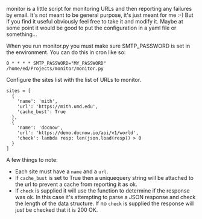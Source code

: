 monitor is a little script for monitoring URLs and then reporting any failures
by email. It's not meant to be general purpose, it's just meant for me :-) But
if you find it useful obviously feel free to take it and modify it. Maybe at
some point it would be good to put the configuration in a yaml file or
something...

When you run monitor.py you must make sure SMTP_PASSWORD is set in the
environment.  You can do this in cron like so:

    0 * * * * SMTP_PASSWORD="MY_PASSWORD" /home/ed/Projects/monitor/monitor.py

Configure the sites list with the list of URLs to monitor.

    sites = [
      {
        'name': 'mith',
        'url': 'https://mith.umd.edu',
        'cache_bust': True
      },
      {
        'name': 'docnow',
        'url': 'https://demo.docnow.io/api/v1/world',
        'check': lambda resp: len(json.load(resp)) > 0
      }
    ]

A few things to note:

* Each site must have a `name` and a `url`.
* If `cache_bust` is set to True then a uniquequery string will be attached to 
  the url to prevent a cache from reporting it as ok.
* If `check` is supplied it will use the function to determine if the response
  was ok. In this case it's attempting to parse a JSON response and check the
  length of the data structure. If no `check` is supplied the response will just
  be checked that it is 200 OK.

